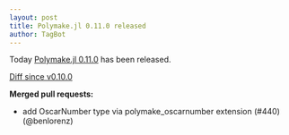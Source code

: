 ```yaml
---
layout: post
title: Polymake.jl 0.11.0 released
author: TagBot
---
```


Today [Polymake.jl 0.11.0](https://github.com/oscar-system/Polymake.jl/releases/tag/v0.11.0) has
been released.

[Diff since v0.10.0](https://github.com/oscar-system/Polymake.jl/compare/v0.10.0...v0.11.0)



**Merged pull requests:**
- add OscarNumber type via polymake_oscarnumber extension (#440) (@benlorenz)
